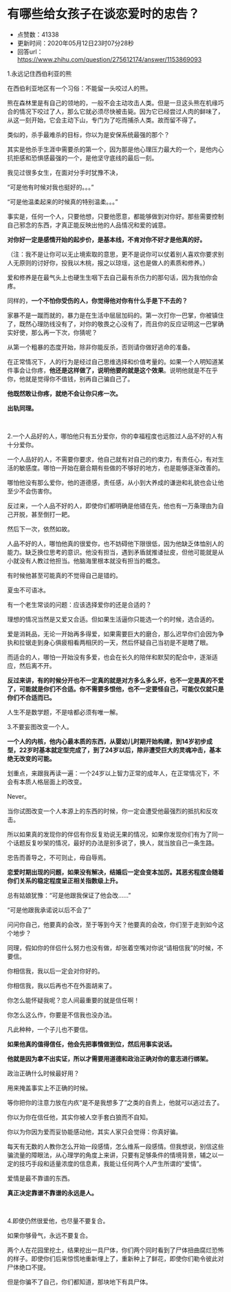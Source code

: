 # 有哪些给女孩子在谈恋爱时的忠告？
- 点赞数：41338
- 更新时间：2020年05月12日23时07分28秒
- 回答url：https://www.zhihu.com/question/275612174/answer/1153869093
<body>
 <p data-pid="mksS9C90">1.永远记住西伯利亚的熊</p>
 <p data-pid="OAKFbIap">在西伯利亚地区有一个习俗：不能留一头咬过人的熊。</p>
 <p data-pid="vE-GigcF">熊在森林里是有自己的领地的，一般不会主动攻击人类。但是一旦这头熊在机缘巧合的情况下咬过了人，那么它就必须尽快被击毙。因为它已经尝过人肉的鲜味了，从这一刻开始，它会主动下山，专门为了吃而捕杀人类。故而留不得了。</p>
 <p data-pid="WaiUJA-w">类似的，杀手最难杀的目标，你以为是安保系统最强的那个？</p>
 <p data-pid="AS9w6AUD">其实是他杀手生涯中需要杀的第一个，因为那是他心理压力最大的一个，是他内心抗拒感和恐惧感最强的一个，是他坚守底线的最后一刻。</p>
 <p data-pid="dSV8ymb8">我见过很多女生，在面对分手时犹豫不决，</p>
 <p data-pid="0R5Sj_fI">“可是他有时候对我也挺好的。。。”</p>
 <p data-pid="KDGIsbq3">“可是他温柔起来的时候真的特别温柔。。。”</p>
 <p data-pid="w6M2aHC_">事实是，任何一个人，只要他想，只要他愿意，都能够做到对你好。那些需要控制自己邪念的东西，才真正能反映出他的人品情况和爱的诚意。</p>
 <p data-pid="RDz9JNJb"><b>对你好一定是感情开始的起步价，是基本线，不肯对你不好才是他真的好。</b></p>
 <p data-pid="I4NKPGj7">（注：我不是让你可以无止境索取的意思，更不是说你可以仗着别人喜欢你要求别人无原则的讨好你，投我以木桃，报之以琼瑶，这也是做人的素质和修养。）</p>
 <p data-pid="YUBXcC2v">爱和修养是在最气头上也硬生生咽下去自己最有杀伤力的那句话，因为我怕你会疼。</p>
 <p data-pid="fB0IsB3b">同样的，<b>一个不怕你受伤的人，你觉得他对你有什么手是下不去的？</b></p>
 <p data-pid="J-3DoPus">家暴不是一蹴而就的，暴力是在生活中层层加码的。第一次打你一巴掌，你被镇住了，既然心理防线没有了，对你的敬畏之心没有了，而且你的反应证明这一巴掌确实好使，那么再一下次，你猜呢？</p>
 <p data-pid="YCwH-fzr">从第一个粗暴的态度开始，除非你能反杀，否则请你做好逃命的准备。</p>
 <p data-pid="7VImxq6L">在正常情况下，人的行为是经过自己思维选择和价值考量的。如果一个人明知道某件事会让你疼，<b>他还是这样做了，说明他要的就是这个效果</b>。说明他就是不在乎你，他就是觉得你不值钱，别再自己骗自己了。</p>
 <p data-pid="uznS4I8_"><b>他既然敢让你疼，就绝不会让你只疼一次。</b></p>
 <p data-pid="8KTYjGC9"><b>出轨同理。</b></p>
 <p class="ztext-empty-paragraph"><br></p>
 <p data-pid="BAikpYeo">2.一个人品好的人，哪怕他只有五分爱你，你的幸福程度也远胜过人品不好的人有十分爱你。</p>
 <p data-pid="AuAnkcSx">一个人品好的人，不需要你要求，他自己就有对自己的约束力，有责任心，有对生活的敏感度。哪怕一开始在磨合期有些做的不够好的地方，也是能够逐渐改善的。</p>
 <p data-pid="ssSWVJTP">哪怕他没有那么爱你，他的道德感，责任感，从小到大养成的谦逊和礼貌也会让他至少不会伤害你。</p>
 <p data-pid="3yHGHt6v">反过来，一个人品不好的人，即使你们都明确是他错在先，他也有一万条理由为自己开脱，甚至倒打一耙。</p>
 <p data-pid="t9bncrv7">然后下一次，依然如故。</p>
 <p data-pid="XUlQBY17">人品不好的人，哪怕他真的很爱你，也不妨碍他下限很低，因为他缺乏体恤别人的能力。缺乏换位思考的意识。他没有担当，遇到矛盾就推诿扯皮，但他可能就是从小就没有人教过他担当。他脑海里根本就没有担当的概念。</p>
 <p data-pid="HdlEHYpV">有时候他甚至可能真的不觉得自己是错的。</p>
 <p data-pid="iBa8i1Rd">夏虫不可语冰。</p>
 <p data-pid="QwlBFwz2">有一个老生常谈的问题：应该选择爱你的还是合适的？</p>
 <p data-pid="k5Xmd6KS">理想的情况当然是又爱又合适。但如果生活逼你只能选一个的时候，选合适的。</p>
 <p data-pid="czzPRkg_">爱是消耗品，无论一开始再多得爱，如果需要巨大的磨合，那么迟早你们会因为争执和拉锯走到身心俱疲相看两相厌的一天，然后怀疑自己当初是不是瞎了眼。</p>
 <p data-pid="HsufjN5R">而适合的人，哪怕一开始没有多爱，也会在长久的陪伴和默契的配合中，逐渐适应，然后离不开。</p>
 <p data-pid="Uu7iJNwy"><b>反过来讲，有的时候分开也不一定真的就是对方多么多么坏，也不一定是真的不爱了，可能就是你们不合适。你不需要多恨他，也不一定要怪自己，可能仅仅就只是你们不合适而已。</b></p>
 <p data-pid="ylS-Z4dR">人生不是数学题，不是啥都必须有唯一解。</p>
 <p data-pid="illB7I7k">3.不要妄图改变一个人。</p>
 <p data-pid="6LpnSGg-"><b>一个人的内核，他内心最本质的东西，从婴幼儿时期开始构建，到14岁初步成型，22岁时基本就定型完成了，到了24岁以后，除非遭受巨大的灵魂冲击，基本绝无改变的可能。</b></p>
 <p data-pid="9SRa8gdZ">划重点，来跟我再读一遍：一个24岁以上智力正常的成年人，在正常情况下，不会有本质人格层面上的改变。</p>
 <p data-pid="3EADFQP-">Never。</p>
 <p data-pid="Y2badz5-">当你试图改变一个人本源上的东西的时候，你一定会遭受他最强烈的抵抗和反攻击。</p>
 <p data-pid="GOahMbm_">所以如果真的发现你的伴侣有你反复劝说无果的情况，如果你发现你们有为了同一个话题反复吵架的情况，最好的办法是别多说了，换人，就当放自己一条生路。</p>
 <p data-pid="Eb_8zp28">忠告而善导之，不可则止，毋自辱焉。</p>
 <p data-pid="NuxmlDmf"><b>恋爱时期出现的问题，如果没有解决，结婚后一定会变本加厉。其恶劣程度会随着你们关系的稳定程度呈正相关指数级上升。</b></p>
 <p data-pid="XAcyLKAk">总有姑娘犹豫：“可是他跟我保证了他会改……”</p>
 <p data-pid="eiat5-5l">“可是他跟我承诺说以后不会了”</p>
 <p data-pid="KcyrJNNv">问问你自己，他要真的会改，至于等到今天？他要真的会改，你们至于走到如今这个地步？</p>
 <p data-pid="4ZTkbKTY">同理，假如你的伴侣什么努力也没有做，却张着空嘴对你说“请相信我”的时候，不要信。</p>
 <p data-pid="c8pfRpjH">你相信我，我以后一定会对你好的。</p>
 <p data-pid="9ZLf5lqj">你相信我，我以后再也不在外面胡来了。</p>
 <p data-pid="c6HbX-Ec">你怎么能怀疑我呢？恋人间最重要的就是信任啊！</p>
 <p data-pid="Kgwi6Vhm">你怎么这么作，你要是不信我也没办法。</p>
 <p data-pid="6VZS21Yt">凡此种种，一个子儿也不要信。</p>
 <p data-pid="k-1ixLED"><b>如果他真的值得信任，他会先把事情做到位，然后用事实说话。</b></p>
 <p data-pid="08V7AtGT"><b>他就是因为拿不出实证，所以才需要用道德和政治正确对你的意志进行绑架。</b></p>
 <p data-pid="Nio2Zxpu">政治正确什么时候最好用？</p>
 <p data-pid="MCt1U0-3">用来掩盖事实上不正确的时候。</p>
 <p data-pid="D5RykaJF">等你把你的注意力放在内疚“是不是我想多了”之类的自责上，他就可以逃过去了。</p>
 <p data-pid="9Hu2nFCj">你以为你在信任他，其实你被人空手套白狼而不自知。</p>
 <p data-pid="tL7b-BEd">你以为你因为爱而妥协能感动他，其实人家只会觉得：你真好骗。</p>
 <p data-pid="ZeUbUh2C">每天有无数的人教你怎么开始一段感情，怎么维系一段感情。但我想说，别信这些骗流量的障眼法，从心理学的角度上来讲，只要有足够条件的情境背景，辅之以一定的技巧手段和适量浓度的信息素，我能让任何两个人产生所谓的“爱情”。</p>
 <p data-pid="oBgLiFX2">爱情是最不靠谱的东西。</p>
 <p data-pid="XsiB1f6_"><b>真正决定靠谱不靠谱的永远是人。</b></p>
 <p class="ztext-empty-paragraph"><br></p>
 <p data-pid="lrgvrMPE">4.即使仍然很爱他，也尽量不要复合。</p>
 <p data-pid="7cIcINn2">如果你够骨气，永远不要复合。</p>
 <p data-pid="-mbvhSyZ">两个人在花园里挖土，结果挖出一具尸体，你们两个同时看到了尸体扭曲腐烂恐怖的样子。即使你们后来惊慌地重新埋上了，重新种上了鲜花，即使你们勒令彼此对尸体绝口不提。</p>
 <p data-pid="NPnyZ7fF">但是你骗不了自己，你们都知道，那块地下有具尸体。</p>
</body>